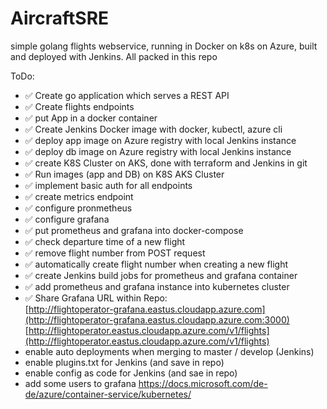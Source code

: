 # AircraftSRE
simple golang flights webservice, running in Docker on k8s on Azure, built and deployed with Jenkins. All packed in this repo

ToDo:
- :white_check_mark: Create go application which serves a REST API
- :white_check_mark: Create flights endpoints
- :white_check_mark: put App in a docker container
- :white_check_mark: Create Jenkins Docker image with docker, kubectl, azure cli
- :white_check_mark: deploy app image on Azure registry with local Jenkins instance
- :white_check_mark: deploy db image on Azure registry with local Jenkins instance
- :white_check_mark: create K8S Cluster on AKS, done with terraform and Jenkins in git
- :white_check_mark: Run images (app and DB) on K8S AKS Cluster  
- :white_check_mark: implement basic auth for all endpoints
- :white_check_mark: create metrics endpoint
- :white_check_mark: configure pronmetheus
- :white_check_mark: configure grafana
- :white_check_mark: put prometheus and grafana into docker-compose
- :white_check_mark: check departure time of a new flight
- :white_check_mark: remove flight number from POST request
- :white_check_mark: automatically create flight number when creating a new flight 
- :white_check_mark: create Jenkins build jobs for prometheus and grafana container
- :white_check_mark: add prometheus and grafana instance into kubernetes cluster
- :white_check_mark: Share Grafana URL within Repo:  
  [http://flightoperator-grafana.eastus.cloudapp.azure.com](http://flightoperator-grafana.eastus.cloudapp.azure.com:3000)  
  [http://flightoperator.eastus.cloudapp.azure.com/v1/flights](http://flightoperator.eastus.cloudapp.azure.com/v1/flights)  
- enable auto deployments when merging to master / develop (Jenkins)
- enable plugins.txt for Jenkins (and save in repo)
- enable config as code for Jenkins (and sae in repo)
- add some users to grafana
https://docs.microsoft.com/de-de/azure/container-service/kubernetes/
